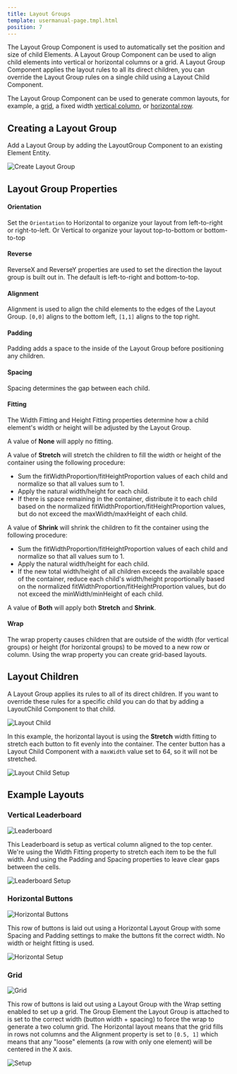 ```yaml
---
title: Layout Groups
template: usermanual-page.tmpl.html
position: 7
---
```


The Layout Group Component is used to automatically set the position and size of child Elements. A Layout Group Component can be used to align child elements into vertical or horizontal columns or a grid. A Layout Group Component applies the layout rules to all its direct children, you can override the Layout Group rules on a single child using a Layout Child Component.

The Layout Group Component can be used to generate common layouts, for example, a [grid][10], a fixed width [vertical column][11], or [horizontal row][12].

## Creating a Layout Group

Add a Layout Group by adding the LayoutGroup Component to an existing Element Entity.

![Create Layout Group][1]

## Layout Group Properties

#### Orientation

Set the `Orientation` to Horizontal to organize your layout from left-to-right or right-to-left. Or Vertical to organize your layout top-to-bottom or bottom-to-top

#### Reverse

ReverseX and ReverseY properties are used to set the direction the layout group is built out in. The default is left-to-right and bottom-to-top.

#### Alignment

Alignment is used to align the child elements to the edges of the Layout Group. `[0,0]` aligns to the bottom left, `[1,1]` aligns to the top right.

#### Padding

Padding adds a space to the inside of the Layout Group before positioning any children.

#### Spacing

Spacing determines the gap between each child.

#### Fitting

The Width Fitting and Height Fitting properties determine how a child element's width or height will be adjusted by the Layout Group.

A value of **None** will apply no fitting.

A value of **Stretch** will stretch the children to fill the width or height of the container using the following procedure:

* Sum the fitWidthProportion/fitHeightProportion values of each child and normalize so that all values sum to 1.
* Apply the natural width/height for each child.
* If there is space remaining in the container, distribute it to each child based on the normalized fitWidthProportion/fitHeightProportion values, but do not exceed the maxWidth/maxHeight of each child.

A value of **Shrink** will shrink the children to fit the container using the following procedure:

* Sum the fitWidthProportion/fitHeightProportion values of each child and normalize so that all values sum to 1.
* Apply the natural width/height for each child.
* If the new total width/height of all children exceeds the available space of the container, reduce each child's width/height proportionally based on the normalized fitWidthProportion/fitHeightProportion values, but do not exceed the minWidth/minHeight of each child.

A value of **Both** will apply both **Stretch** and **Shrink**.

#### Wrap

The wrap property causes children that are outside of the width (for vertical groups) or height (for horizontal groups) to be moved to a new row or column. Using the wrap property you can create grid-based layouts.

## Layout Children

A Layout Group applies its rules to all of its direct children. If you want to override these rules for a specific child you can do that by adding a LayoutChild Component to that child.

![Layout Child][8]

In this example, the horizontal layout is using the **Stretch** width fitting to stretch each button to fit evenly into the container. The center button has a Layout Child Component with a `maxWidth` value set to 64, so it will not be stretched.

![Layout Child Setup][9]


## Example Layouts

### Vertical Leaderboard

![Leaderboard][2]

This Leaderboard is setup as vertical column aligned to the top center. We're using the Width Fitting property to stretch each item to be the full width. And using the Padding and Spacing properties to leave clear gaps between the cells.

![Leaderboard Setup][3]

### Horizontal Buttons

![Horizontal Buttons][4]

This row of buttons is laid out using a Horizontal Layout Group with some Spacing and Padding settings to make the buttons fit the correct width. No width or height fitting is used.

![Horizontal Setup][5]

### Grid

![Grid][6]

This row of buttons is laid out using a Layout Group with the Wrap setting enabled to set up a grid. The Group Element the Layout Group is attached to is set to the correct width (button width + spacing) to force the wrap to generate a two column grid. The Horizontal layout means that the grid fills in rows not columns and the Alignment property is set to `[0.5, 1]` which means that any "loose" elements (a row with only one element) will be centered in the X axis.

![Setup][7]

[1]: /images/user-manual/user-interface/layout-groups/create-layout-group.jpg
[2]: /images/user-manual/user-interface/layout-groups/leaderboard.jpg
[3]: /images/user-manual/user-interface/layout-groups/leaderboard-setup.jpg
[4]: /images/user-manual/user-interface/layout-groups/horizontal-layout.jpg
[5]: /images/user-manual/user-interface/layout-groups/horizontal-setup.jpg
[6]: /images/user-manual/user-interface/layout-groups/grid-layout.jpg
[7]: /images/user-manual/user-interface/layout-groups/grid-setup.jpg
[8]: /images/user-manual/user-interface/layout-groups/layout-child-max-width.jpg
[9]: /images/user-manual/user-interface/layout-groups/layout-child-setup.jpg

[10]: /user-manual/user-interface/layout-groups#grid
[11]: /user-manual/user-interface/layout-groups#vertical-leaderboard
[12]: /user-manual/user-interface/layout-groups#horizontal-buttons

